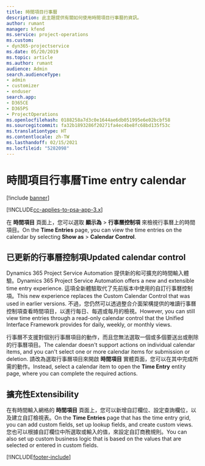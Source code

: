```yaml
---
title: 時間項目行事曆
description: 此主題提供有關如何使用時間項目行事曆的資訊。
author: rumant
manager: kfend
ms.service: project-operations
ms.custom:
- dyn365-projectservice
ms.date: 05/20/2019
ms.topic: article
ms.author: rumant
audience: Admin
search.audienceType:
- admin
- customizer
- enduser
search.app:
- D365CE
- D365PS
- ProjectOperations
ms.openlocfilehash: 0188258a7d3c0e1644ae6db051995e6e02bcbf58
ms.sourcegitcommit: fa32b1893286f20271fa4ec4be8fc68bd135f53c
ms.translationtype: HT
ms.contentlocale: zh-TW
ms.lasthandoff: 02/15/2021
ms.locfileid: "5282098"
---
```

# <a name="time-entry-calendar"></a><span data-ttu-id="56584-103">時間項目行事曆</span><span class="sxs-lookup"><span data-stu-id="56584-103">Time entry calendar</span></span>

[!include [banner](../includes/psa-now-project-operations.md)]

[!INCLUDE[cc-applies-to-psa-app-3.x](../includes/cc-applies-to-psa-app-3x.md)]

<span data-ttu-id="56584-104">在 **時間項目** 頁面上，您可以選取 **顯示為** \> **行事曆控制項** 來檢視行事曆上的時間項目。</span><span class="sxs-lookup"><span data-stu-id="56584-104">On the **Time Entries** page, you can view the time entries on the calendar by selecting **Show as** \> **Calendar Control**.</span></span>

## <a name="updated-calendar-control"></a><span data-ttu-id="56584-105">已更新的行事曆控制項</span><span class="sxs-lookup"><span data-stu-id="56584-105">Updated calendar control</span></span>

<span data-ttu-id="56584-106">Dynamics 365 Project Service Automation 提供新的和可擴充的時間輸入體驗。</span><span class="sxs-lookup"><span data-stu-id="56584-106">Dynamics 365 Project Service Automation offers a new and extensible time entry experience.</span></span> <span data-ttu-id="56584-107">這項全新體驗取代了先前版本中使用的自訂行事曆控制項。</span><span class="sxs-lookup"><span data-stu-id="56584-107">This new experience replaces the Custom Calendar Control that was used in earlier versions.</span></span> <span data-ttu-id="56584-108">不過，您仍然可以透過整合介面架構提供的唯讀行事曆控制項查看時間項目，以進行每日、每週或每月的檢視。</span><span class="sxs-lookup"><span data-stu-id="56584-108">However, you can still view time entries through a read-only calendar control that the Unified Interface Framework provides for daily, weekly, or monthly views.</span></span>

<span data-ttu-id="56584-109">行事曆不支援對個別行事曆項目的動作，而且您無法選取一個或多個要送出或刪除的行事曆項目。</span><span class="sxs-lookup"><span data-stu-id="56584-109">The calendar doesn't support actions on individual calendar items, and you can't select one or more calendar items for submission or deletion.</span></span> <span data-ttu-id="56584-110">請改為選取行事曆項目來開啟 **時間項目** 實體頁面，您可以在其中完成所需的動作。</span><span class="sxs-lookup"><span data-stu-id="56584-110">Instead, select a calendar item to open the **Time Entry** entity page, where you can complete the required actions.</span></span>

## <a name="extensibility"></a><span data-ttu-id="56584-111">擴充性</span><span class="sxs-lookup"><span data-stu-id="56584-111">Extensibility</span></span>

<span data-ttu-id="56584-112">在有時間輸入網格的 **時間項目** 頁面上，您可以新增自訂欄位、設定查詢欄位，以及建立自訂檢視表。</span><span class="sxs-lookup"><span data-stu-id="56584-112">On the **Time Entries** page that has the time entry grid, you can add custom fields, set up lookup fields, and create custom views.</span></span> <span data-ttu-id="56584-113">您也可以根據自訂欄位中所選取或輸入的值，來設定自訂商務規則。</span><span class="sxs-lookup"><span data-stu-id="56584-113">You can also set up custom business logic that is based on the values that are selected or entered in custom fields.</span></span>


[!INCLUDE[footer-include](../includes/footer-banner.md)]